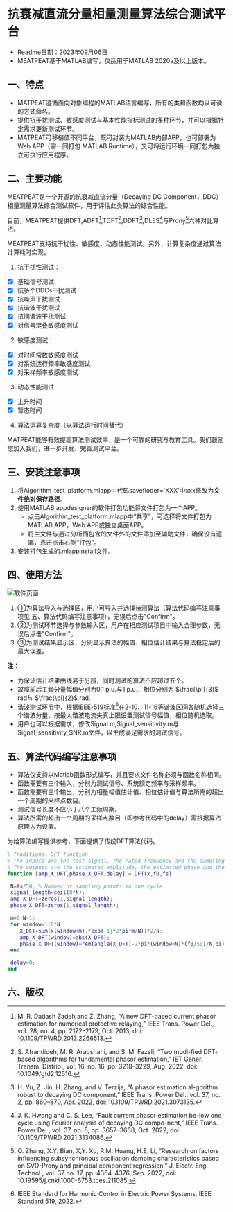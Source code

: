 # 抗衰减直流分量相量测量算法综合测试平台

- Readme日期：2023年09月06日
- MEATPEAT基于MATLAB编写，仅适用于MATLAB 2020a及以上版本。

## 一、特点
- MATPEAT遵循面向对象编程的MATLAB语言编写，所有的类和函数均以可读的方式命名。
- 提供抗干扰测试、敏感度测试与基本性能指标测试的多种环节，并可以根据特定需求更新测试环节。
- MATPEAT可移植值不同平台，既可封装为MATLAB内部APP，也可部署为Web APP（需一同打包 MATLAB Runtime），又可将运行环境一同打包为独立可执行应用程序。

## 二、主要功能
MEATPEAT是一个开源的抗衰减直流分量（Decaying DC Component，DDC）相量测量算法综合测试软件，用于评估此类算法的综合性能。

目前，MEATPEAT提供DFT,ADFT[^1],TDFT[^2],DDFT[^3],DLES[^4]与Prony[^5]六种对比算法。

MEATPEAT支持抗干扰性、敏感度、动态性能测试。另外，计算复杂度通过算法计算耗时实现。

1. 抗干扰性测试：
- [x] 基础信号测试
- [x] 抗多个DDCs干扰测试
- [x] 抗噪声干扰测试
- [x] 抗谐波干扰测试
- [x] 抗间谐波干扰测试
- [x] 对信号混叠敏感度测试

2. 敏感度测试：
- [x] 对时间常数敏感度测试
- [x] 对系统运行频率敏感度测试
- [x] 对采样频率敏感度测试

3. 动态性能测试
- [x] 上升时间
- [x] 暂态时间

4. 算法运算复杂度（以算法运行时间替代）

MATPEAT能够有效提高算法测试效率，是一个可靠的研究与教育工具。我们鼓励您加入我们，进一步开发、完善测试平台。

## 三、安装注意事项
1. 将Algorithm_test_platform.mlapp中代码savefloder='XXX'中xxx修改为**文件绝对保存路径**。
2. 使用MATLAB appdesigner的软件打包功能将文件打包为一个APP。
   - 点击Algorithm_test_platform.mlapp中“共享”，可选择将文件打包为MATLAB APP，Web APP或独立桌面APP。
   - 将主文件与通过分析而包含的文件外的文件添加至辅助文件，确保没有遗漏，点击点击右侧“打包”。
3. 安装打包生成的.mlappinstall文件。


## 四、使用方法
![软件页面](https://github.com/QyfSDU/platform/assets/144082078/fb3337e4-2769-48c7-b2f0-0ab4ae88637d)

1. ①为算法导入与选择区，用户可导入并选择待测算法（算法代码编写注意事项见 五、算法代码编写注意事项），无误后点击"Confirm"。
2. ②为测试环节选择与参数输入区，用户在相应测试项目中输入合理参数，无误后点击"Confirm"。
3. ③为测试结果显示区，分别显示算法的幅值、相位估计结果与算法稳定后的最大误差。

**注：** 

- 为保证估计结果曲线易于分辨，同时测试的算法不应超过五个。
- 故障前后工频分量幅值分别为0.1 p.u.与1 p.u.，相位分别为 $\frac{\pi}{3}$ rad与  $\frac{\pi}{2}$ rad.
- 谐波测试环节中，根据IEEE-519标准[^6]在2-10、11-16等谐波区间各随机选择三个谐波分量，按最大谐波电流失真上限设置测试信号幅值，相位随机选取。
- 用户也可以根据需求，修改Signal.m,Signal_sensitivity.m与Signal_sensitivity_SNR.m文件，以生成满足需求的测试信号。


## 五、算法代码编写注意事项
- 算法仅支持以Matlab函数形式编写，并且要求文件名称必须与函数名称相同。
- 函数需要有三个输入，分别为测试信号、系统额定频率与采样频率。
- 函数需要有三个输出，分别为相量幅值估计值、相位估计值与算法所需的超出一个周期的采样点数目。
- 测试信号长度不应小于八个工频周期。
- 算法所需的超出一个周期的采样点数目（即参考代码中的delay）需根据算法原理人为设置。

为给算法编写提供参考，下面提供了传统DFT算法代码。
```MATLAB
% Traditional DFT function
% The inputs are the test signal, the rated frequency and the sampling frequency
% The outputs are the estimated amplitude, the estimated phase and the number of sampling points beyond a cycle
function [amp_X_DFT,phase_X_DFT,delay] = DFT(x,f0,fs)

 N=fs/50; % Number of sampling points in one cycle
 signal_length=ceil(8*N);
 amp_X_DFT=zeros(1,signal_length);
 phase_X_DFT=zeros(1,signal_length);

 m=0:N-1;
 for window=1:8*N
    X_DFT=sum(x(window+m).*exp(-1j*2*pi*m/N))*2/N;
    amp_X_DFT(window)=abs(X_DFT);
    phase_X_DFT(window)=rem(angle(X_DFT)-2*pi*(window+N)*(f0/50)/N,pi);
 end

 delay=0;
end
```

## 六、版权




[^1]:M. R. Dadash Zadeh and Z. Zhang, “A new DFT-based current phasor estimation for numerical protective relaying,” IEEE Trans. Power Del., vol. 28, no. 4, pp. 2172–2179, Oct. 2013, doi: 10.1109/TPWRD.2013.2266513.

[^2]:S. Afrandideh, M. R. Arabshahi, and S. M. Fazeli, “Two modi-fied DFT‐based algorithms for fundamental phasor estimation,” IET Gener. Transm. Distrib., vol. 16, no. 16, pp. 3218–3229, Aug. 2022, doi: 10.1049/gtd2.12516.

[^3]:H. Yu, Z. Jin, H. Zhang, and V. Terzija, “A phasor estimation al-gorithm robust to decaying DC component,” IEEE Trans. Power Del., vol. 37, no. 2, pp. 860–870, Apr. 2022, doi: 10.1109/TPWRD.2021.3073135.

[^4]:J. K. Hwang and C. S. Lee, “Fault current phasor estimation be-low one cycle using Fourier analysis of decaying DC compo-nent,” IEEE Trans. Power Del., vol. 37, no. 5, pp. 3657–3668, Oct. 2022, doi: 10.1109/TPWRD.2021.3134086.

[^5]:Q. Zhang, X.Y. Bian, X,Y. Xu, R.M. Huang, H.E. Li, “Research on factors influencing subsynchronous oscillation damping characteristics based on SVD-Prony and principal component regression,” J. Electr. Eng. Technol., vol. 37 no. 17, pp. 4364–4376, Sep. 2022, doi: 10.19595/j.cnki.1000-6753.tces.211085.

[^6]:IEEE Standard for Harmonic Control in Electric Power Systems, IEEE Standard 519, 2022.
